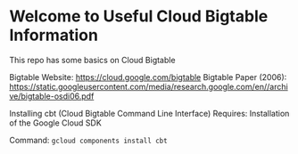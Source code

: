 # Welcome to Useful Cloud Bigtable Information

This repo has some basics on Cloud Bigtable

Bigtable Website: https://cloud.google.com/bigtable
Bigtable Paper (2006): https://static.googleusercontent.com/media/research.google.com/en//archive/bigtable-osdi06.pdf


Installing cbt  (Cloud Bigtable Command Line Interface)
Requires: Installation of the Google Cloud SDK

Command: `gcloud components install cbt`

